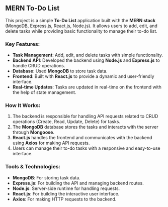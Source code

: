 ## MERN To-Do List

This project is a simple **To-Do List** application built with the **MERN stack** (MongoDB, Express.js, React.js, Node.js). It allows users to add, edit, and delete tasks while providing basic functionality to manage their to-do list.

### Key Features:
- **Task Management**: Add, edit, and delete tasks with simple functionality.
- **Backend API**: Developed the backend using **Node.js** and **Express.js** to handle CRUD operations.
- **Database**: Used **MongoDB** to store task data.
- **Frontend**: Built with **React.js** to provide a dynamic and user-friendly interface.
- **Real-time Updates**: Tasks are updated in real-time on the frontend with the help of state management.

### How It Works:
1. The backend is responsible for handling API requests related to CRUD operations (Create, Read, Update, Delete) for tasks.
2. The **MongoDB** database stores the tasks and interacts with the server through **Mongoose**.
3. **React.js** handles the frontend and communicates with the backend using **Axios** for making API requests.
4. Users can manage their to-do tasks with a responsive and easy-to-use interface.

### Tools & Technologies:
- **MongoDB**: For storing task data.
- **Express.js**: For building the API and managing backend routes.
- **Node.js**: Server-side runtime for handling requests.
- **React.js**: For building the interactive user interface.
- **Axios**: For making HTTP requests to the backend.

